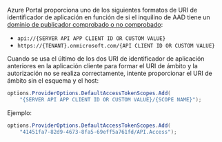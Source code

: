 Azure Portal proporciona uno de los siguientes formatos de URI de identificador de aplicación en función de si el inquilino de AAD tiene un [dominio de publicador comprobado o no comprobado](/azure/active-directory/develop/howto-configure-publisher-domain):

* `api://{SERVER API APP CLIENT ID OR CUSTOM VALUE}`
* `https://{TENANT}.onmicrosoft.com/{API CLIENT ID OR CUSTOM VALUE}`

Cuando se usa el último de los dos URI de identificador de aplicación anteriores en la aplicación cliente para formar el URI de ámbito y la autorización no se realiza correctamente, intente proporcionar el URI de ámbito sin el esquema y el host:

```csharp
options.ProviderOptions.DefaultAccessTokenScopes.Add(
    "{SERVER API APP CLIENT ID OR CUSTOM VALUE}/{SCOPE NAME}");
```

Ejemplo:

```csharp
options.ProviderOptions.DefaultAccessTokenScopes.Add(
    "41451fa7-82d9-4673-8fa5-69eff5a761fd/API.Access");
```
